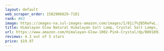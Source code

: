 ```yaml
---
layout: default 
﻿web_scraper_order: 1582906829-7181
rank: #63
image: https://images-na.ssl-images-amazon.com/images/I/81i7%2B5ReFwL.jpg
title: Himalayan Glow Natural Himalayan Salt Lamp, Crystal Salt Lamps, Real Wood Base with…
url: https://www.amazon.com/Himalayan-Glow-1002-Pink-Crystal/dp/B001892AX2/ref=zg_mw_hi_63?_encoding=UTF8&psc=1&refRID=DCHN01BKZ4RN4FT7PJ7H
reviews: 4.3 out of 5 stars
price: $19.97 
---
```

